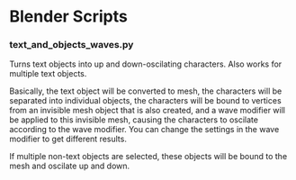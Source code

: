 # Blender Scripts

### text_and_objects_waves.py
Turns text objects into up and down-oscilating characters. Also works for multiple text objects.

Basically, the text object will be converted to mesh, the characters will be separated into individual objects, the characters will be bound to vertices from an invisible mesh object that is also created, and a wave modifier will be applied to this invisible mesh, causing the characters to oscilate according to the wave modifier. You can change the settings in the wave modifier to get different results.

If multiple non-text objects are selected, these objects will be bound to the mesh and oscilate up and down.
